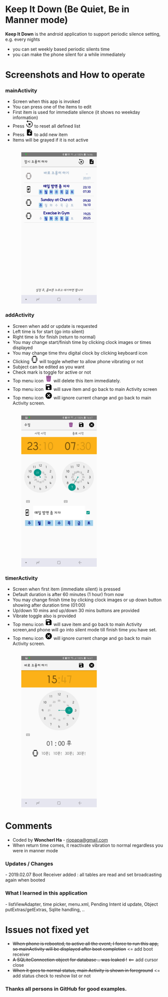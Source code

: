 # Keep It Down (Be Quiet, Be in Manner mode)
**Keep It Down** is the android application to support periodic silence setting, e.g. every nights

- you can set weekly based periodic silents time
- you can make the phone silent for a while immediately
<H1>Screenshots and How to operate</H1>

<H3> mainActivity</H3>

- Screen when this app is invoked
- You can press one of the items to edit
- First item is used for immediate silence (it shows no weekday information)
- Press <img src="./app/src/main/res/mipmap-xhdpi/icon_reset.png" width=24 height=24> to reset all defined list
- Press <img src="./app/src/main/res/mipmap-xhdpi/icon_add.png" width=24 height=24> to add new item
- Items will be grayed if it is not active

<br>&nbsp;&nbsp;&nbsp;&nbsp;&nbsp;&nbsp;&nbsp;&nbsp;&nbsp;&nbsp;&nbsp;&nbsp;
    <img src="./screenshots/mainActivity.jpg" width=240 height=480>

<H3>addActivity</H3>

- Screen when add or update is requested
- Left time is for start (go into silent)
- Right time is for finish (return to normal)
- You may change start/finish time by clicking clock images or times displayed
- You may change time thru digital clock by clicking keyboard icon 
- Clicking <img src="./app/src/main/res/mipmap-xhdpi/ic_phone_vibrate.png" width=24 height=24> will toggle whether to allow phone vibrating or not
- Subject can be edited as you want
- Check mark is toggle for active or not
- Top menu icon <img src="./app/src/main/res/mipmap-xhdpi/icon_delete.png" width=24 height=24> will delete this item immediately.
- Top menu icon  <img src="./app/src/main/res/mipmap-xhdpi/icon_save.png" width=24 height=24> will save item and go back to main Activity screen
- Top menu icon  <img src="./app/src/main/res/mipmap-xhdpi/icon_cancel.png" width=24 height=24> will ignore current change and go back to main Activity screen.

<br>&nbsp;&nbsp;&nbsp;&nbsp;&nbsp;&nbsp;&nbsp;&nbsp;&nbsp;&nbsp;&nbsp;&nbsp;
<img src="./screenshots/addActivity.jpg" width=240 height=480>


<H3>timerActivity</H3>
 
- Screen when first item (immediate silent) is pressed <br>
- Default duration is after 60 minutes (1 hour) from now
- You may change finish time by clicking clock images or up down button showing after duration time (01:00)
- Up/down 10 mins and up/down 30 mins buttons are provided
- Vibrate toggle also is provided
- Top menu icon  <img src="./app/src/main/res/mipmap-xhdpi/icon_save.png" width=24 height=24> will save item and go back to main Activity screen,and phone will go into silent mode till finish time you have set.
- Top menu icon  <img src="./app/src/main/res/mipmap-xhdpi/icon_cancel.png" width=24 height=24> will ignore current change and go back to main Activity screen.

<br>&nbsp;&nbsp;&nbsp;&nbsp;&nbsp;&nbsp;&nbsp;&nbsp;&nbsp;&nbsp;&nbsp;&nbsp;
<img src="./screenshots/timerActivity.jpg" width=240 height=480>

<H1>Comments</H1>

- Coded by **Woncherl Ha** - riopapa@gmail.com
- When return time comes, it reactivate vibration to normal regardless you were in manner mode

<H3>Updates / Changes</H3>
- 2019.02.07 Boot Receiver added : all tables are read and set broadcasting again when booted

<H3>What I learned in this application</H3>
- listViewAdapter, time picker, menu.xml, Pending Intent id update, Object putExtras/getExtras, Sqlite handling, .. 

<H1>Issues not fixed yet</H1>

- ~~When phone is rebooted, to active all the event, I force to run this app, so mainActivity will be displayed after boot completion~~ <= add boot receiver
- ~~A SQLiteConnection object for database .. was leaked !~~ <== add cursor close
- ~~When it goes to normal status, main Activity is shown in foreground~~ <= add status check to reshow list or not

<H3>Thanks all persons in GitHub for good examples.</H3>

